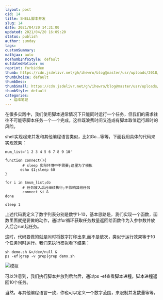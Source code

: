 ```yaml
---
layout: post
cid: 14
title: SHELL脚本并发
slug: 14
date: 2021/04/20 14:31:00
updated: 2021/04/20 16:09:20
status: publish
author: sunday
tags: 
customSummary: 
mathjax: auto
noThumbInfoStyle: default
outdatedNotice: no
reprint: forbidden
thumb: https://cdn.jsdelivr.net/gh/ihewro/blog@master/usr/uploads/2018/11/2975346373.jpg
thumbChoice: default
thumbDesc: 
thumbSmall: https://cdn.jsdelivr.net/gh/ihewro/blog@master/usr/uploads/2018/11/2975346373.jpg
thumbStyle: default
categories:
  - 运维笔记
---
```


在很多实践中，我们使用脚本通常情况下只能同时运行一个任务，但我们的需求往往不可能等脚本任务一个一个完成，这样既浪费时间又造成有脚本取值运行超时的风险。

shell实现起来并发和其他编程语言类似，比如Go...等等，下面我用具体的代码来实现效果：
<!--more-->

    
    num_list='1 2 3 4 5 6 7 8 9 10'

    function connect(){
            # sleep 实际环境中不需要;这里为了模拟
           echo $1;sleep 60
    }

    for i in $num_list;do
            # 任务放入后台继续执行;不影响其他任务
            connect $i &
    done

    sleep 1


上述代码我定义了数字列表分别是数字1-10，基本思路是，我们实现一个函数，函数里面就是要做的动作，通过for循环获取任务数量返回给函数作为入参参数并放入后台run起任务。

这时，代码要做的就是同时将数字打印出来,而不是依次，类似于运行效果等于10个任务同时运行。我们来执行模拟看下结果：

    sh demo.sh &>/dev/null & 
    ps -ef|grep -v grep|grep demo.sh

![模拟][1]


  [1]: https://oss.itan90.cn/out_pic/2022-07-20/B35a79.jpg

可以注意到，我们执行脚本并放到后台后，通过ps -ef查看脚本进程，脚本进程返回10个任务。

当然，与其他编程语言一致，你也可以定义一个数字范围，来限制并发数量等等。